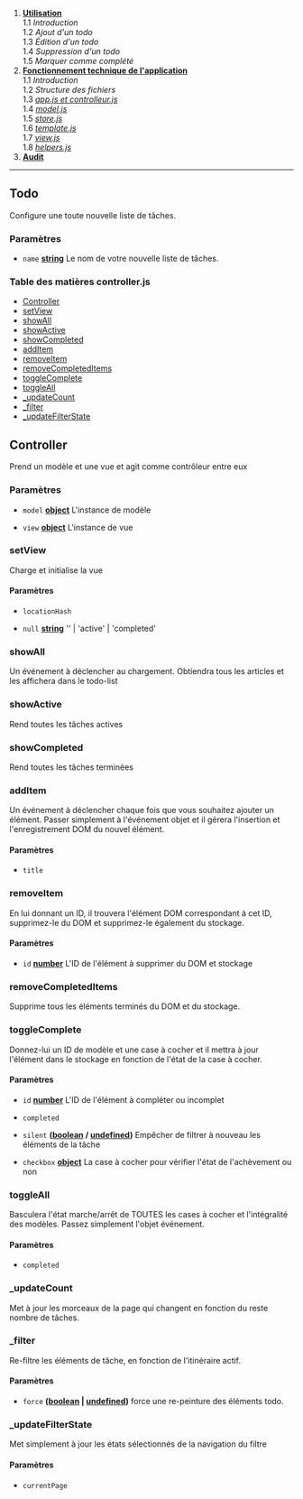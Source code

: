1.  **[Utilisation](/todo-list-app/no_tech_use)** \
1.1 *Introduction* \
1.2 *Ajout d'un todo* \
1.3 *Édition d'un todo* \
1.4 *Suppression d'un todo* \
1.5 *Marquer comme complété*
2.  **[Fonctionnement technique de l'application](/todo-list-app/tech_use)** \
1.1 *Introduction* \
1.2 *Structure des fichiers* \
1.3 *[app.js et controlleur.js](/todo-list-app/use_tech_controller)* \
1.4 *[model.js](/todo-list-app/use_tech_model)* \
1.5 *[store.js](/todo-list-app/use_tech_store)* \
1.6 *[template.js](/todo-list-app/use_tech_temlplate)* \
1.7 *[view.js](/todo-list-app/use_tech_view)* \
1.8 *[helpers.js](/todo-list-app/use_tech_helpers)* 
3.  **[Audit](/todo-list-app/use_tech_audit)**

---

<!-- Generated by documentation.js. Update this documentation by updating the source code. -->

## Todo

Configure une toute nouvelle liste de tâches.

### Paramètres

*  `name`  **[string][3]** Le nom de votre nouvelle liste de tâches.

[1]: #todo
[2]: #paramètres

[3]: https://developer.mozilla.org/docs/Web/JavaScript/Reference/Global_Objects/String

<!-- Generated by documentation.js. Update this documentation by updating the source code. -->

### Table des matières controller.js

*  [Controller][1]
*  [setView][3]
*  [showAll][5]
*  [showActive][6]
*  [showCompleted][7]
*  [addItem][8]
*  [removeItem][10]
*  [removeCompletedItems][12]
*  [toggleComplete][13]
*  [toggleAll][15]
*  [\_updateCount][17]
*  [\_filter][18]
*  [\_updateFilterState][20]


## Controller

Prend un modèle et une vue et agit comme contrôleur entre eux

### Paramètres

*  `model`  **[object][22]** L'instance de modèle

*  `view`  **[object][22]** L'instance de vue

### setView

Charge et initialise la vue

#### Paramètres


*  `locationHash`

*  `null`  **[string][23]** '' | 'active' | 'completed'


### showAll

Un événement à déclencher au chargement. Obtiendra tous les articles et les affichera dans le
todo-list

### showActive

Rend toutes les tâches actives

### showCompleted

Rend toutes les tâches terminées

### addItem

Un événement à déclencher chaque fois que vous souhaitez ajouter un élément. Passer simplement à l'événement
objet et il gérera l'insertion et l'enregistrement DOM du nouvel élément.

#### Paramètres

*  `title`

### removeItem

En lui donnant un ID, il trouvera l'élément DOM correspondant à cet ID,
supprimez-le du DOM et supprimez-le également du stockage.

#### Paramètres

*  `id`  **[number][24]**  L'ID de l'élément à supprimer du DOM et stockage

### removeCompletedItems

Supprime tous les éléments terminés du DOM et du stockage.

### toggleComplete
  
Donnez-lui un ID de modèle et une case à cocher et il mettra à jour l'élément
dans le stockage en fonction de l'état de la case à cocher.

#### Paramètres

*  `id`  **[number][24]** L'ID de l'élément à compléter ou incomplet

*  `completed`

*  `silent`  **([boolean][25] / [undefined][26])** Empêcher de filtrer à nouveau les éléments de la tâche

*  `checkbox`  **[object][22]**  La case à cocher pour vérifier l'état de l'achèvement ou non


### toggleAll


Basculera l'état marche/arrêt de TOUTES les cases à cocher et l'intégralité des modèles.
Passez simplement l'objet événement.

#### Paramètres

*  `completed`

### \_updateCount

Met à jour les morceaux de la page qui changent en fonction du reste
nombre de tâches.

### \_filter

Re-filtre les éléments de tâche, en fonction de l'itinéraire actif.

#### Paramètres

*  `force`  **([boolean][25] | [undefined][26])** force une re-peinture des éléments todo.

### \_updateFilterState

Met simplement à jour les états sélectionnés de la navigation du filtre

#### Paramètres

*  `currentPage`

[1]: #controller

[2]: #Paramètres

[3]: #setview

[4]: #Paramètres-1

[5]: #showall

[6]: #showactive

[7]: #showcompleted

[8]: #additem

[9]: #Paramètres-2

[10]: #removeitem

[11]: #Paramètres-3

[12]: #removecompleteditems

[13]: #togglecomplete

[14]: #Paramètres-4

[15]: #toggleall

[16]: #Paramètres-5

[17]: #_updatecount

[18]: #_filter

[19]: #Paramètres-6

[20]: #_updatefilterstate

[21]: #Paramètres-7

[22]: https://developer.mozilla.org/docs/Web/JavaScript/Reference/Global_Objects/Object

[23]: https://developer.mozilla.org/docs/Web/JavaScript/Reference/Global_Objects/String

[24]: https://developer.mozilla.org/docs/Web/JavaScript/Reference/Global_Objects/Number

[25]: https://developer.mozilla.org/docs/Web/JavaScript/Reference/Global_Objects/Boolean

[26]: https://developer.mozilla.org/docs/Web/JavaScript/Reference/Global_Objects/undefined
